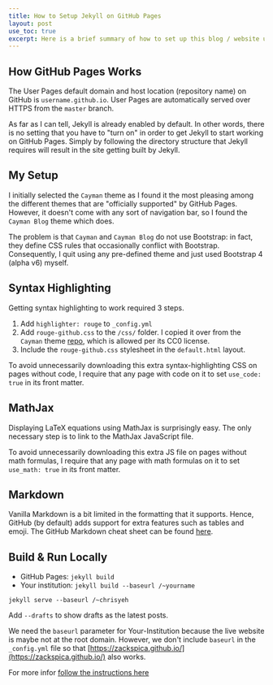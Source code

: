 ```yaml
---
title: How to Setup Jekyll on GitHub Pages
layout: post
use_toc: true
excerpt: Here is a brief summary of how to set up this blog / website using Jekyll on GitHub Pages.
---
```


## How GitHub Pages Works

The User Pages default domain and host location (repository name) on GitHub is `username.github.io`. User Pages are automatically served over HTTPS from the `master` branch.

As far as I can tell, Jekyll is already enabled by default. In other words, there is no setting that you have to "turn on" in order to get Jekyll to start working on GitHub Pages. Simply by following the directory structure that Jekyll requires will result in the site getting built by Jekyll.

## My Setup

I initially selected the `Cayman` theme as I found it the most pleasing among the different themes that are "officially supported" by GitHub Pages. However, it doesn't come with any sort of navigation bar, so I found the `Cayman Blog` theme which does.

The problem is that `Cayman` and `Cayman Blog` do not use Bootstrap: in fact, they define CSS rules that occasionally conflict with Bootstrap. Consequently, I quit using any pre-defined theme and just used Bootstrap 4 (alpha v6) myself.

## Syntax Highlighting

Getting syntax highlighting to work required 3 steps.
1. Add `highlighter: rouge` to `_config.yml`
2. Add `rouge-github.css` to the `/css/` folder. I copied it over from the `Cayman` theme [repo](https://github.com/pages-themes/cayman/blob/master/_sass/rouge-github.scss), which is allowed per its CC0 license.
3. Include the `rouge-github.css` stylesheet in the `default.html` layout.

To avoid unnecessarily downloading this extra syntax-highlighting CSS on pages without code, I require that any page with code on it to set `use_code: true` in its front matter.

## MathJax

Displaying LaTeX equations using MathJax is surprisingly easy. The only necessary step is to link to the MathJax JavaScript file.

To avoid unnecessarily downloading this extra JS file on pages without math formulas, I require that any page with math formulas on it to set `use_math: true` in its front matter.

## Markdown

Vanilla Markdown is a bit limited in the formatting that it supports. Hence, GitHub (by default) adds support for extra features such as tables and emoji. The GitHub Markdown cheat sheet can be found [here](https://enterprise.github.com/downloads/en/markdown-cheatsheet.pdf).

## Build & Run Locally

- GitHub Pages: `jekyll build` 
- Your institution: `jekyll build --baseurl /~yourname`


`jekyll serve --baseurl /~chrisyeh`

Add `--drafts` to show drafts as the latest posts.

We need the `baseurl` parameter for Your-Institution because the live website is maybe not at the root domain. However, we don't include `baseurl` in the `_config.yml` file so that [https://zackspica.github.io/](https://zackspica.github.io/) also works.

For more infor [follow the instructions here](https://help.github.com/articles/setting-up-your-github-pages-site-locally-with-jekyll/)
